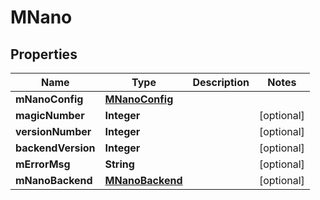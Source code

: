# MNano

## Properties
Name | Type | Description | Notes
------------ | ------------- | ------------- | -------------
**mNanoConfig** | [**MNanoConfig**](MNanoConfig.md) |  | 
**magicNumber** | **Integer** |  |  [optional]
**versionNumber** | **Integer** |  |  [optional]
**backendVersion** | **Integer** |  |  [optional]
**mErrorMsg** | **String** |  |  [optional]
**mNanoBackend** | [**MNanoBackend**](MNanoBackend.md) |  |  [optional]
